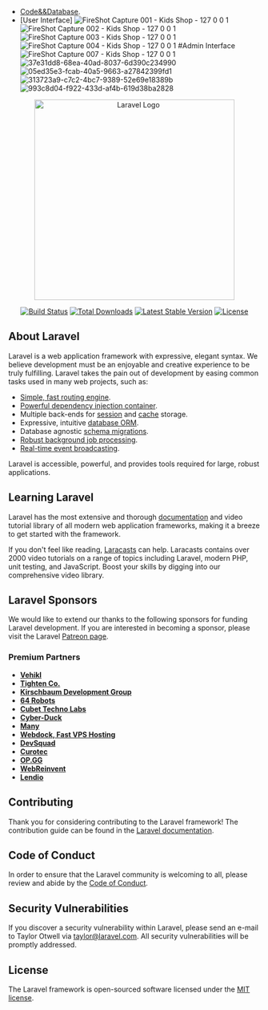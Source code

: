 - [Code&&Database](https://drive.google.com/drive/folders/1dXhnYqy5kQYkg03U2UFHK-Q5JDxiK0Pe?usp=sharing).
- [User Interface]
![FireShot Capture 001 - Kids Shop - 127 0 0 1](https://user-images.githubusercontent.com/100705079/190266479-d4d7d985-11a8-4623-b670-48ec03438810.png)
![FireShot Capture 002 - Kids Shop - 127 0 0 1](https://user-images.githubusercontent.com/100705079/190267060-c57afde7-5949-4c37-ac52-13fe9e22f4c9.png)
![FireShot Capture 003 - Kids Shop - 127 0 0 1](https://user-images.githubusercontent.com/100705079/190267077-a9ce569b-1a98-41ae-b759-39c94565d6f0.png)
![FireShot Capture 004 - Kids Shop - 127 0 0 1](https://user-images.githubusercontent.com/100705079/190267102-bf2bbc36-f8f4-4d0c-b649-7f4e99034aa4.png)
#Admin Interface
![FireShot Capture 007 - Kids Shop - 127 0 0 1](https://user-images.githubusercontent.com/100705079/190267443-534322f7-7cd2-4b0e-9e2b-28026f3ecab0.png)
![37e31dd8-68ea-40ad-8037-6d390c234990](https://user-images.githubusercontent.com/100705079/190270614-a56c5ca2-1986-49bc-b909-276c88810249.png)
![05ed35e3-fcab-40a5-9663-a27842399fd1](https://user-images.githubusercontent.com/100705079/190270636-ceaa63c8-89fa-4e85-bbc6-022c998efe89.png)
![313723a9-c7c2-4bc7-9389-52e69e18389b](https://user-images.githubusercontent.com/100705079/190270674-71f44271-79d6-421e-9c59-638322873791.png)
![993c8d04-f922-433d-af4b-619d38ba2828](https://user-images.githubusercontent.com/100705079/190270681-43b90ca2-8006-4a75-9dbb-25dd7b26d43f.png)

<p align="center"><a href="https://laravel.com" target="_blank"><img src="https://raw.githubusercontent.com/laravel/art/master/logo-lockup/5%20SVG/2%20CMYK/1%20Full%20Color/laravel-logolockup-cmyk-red.svg" width="400" alt="Laravel Logo"></a></p>

<p align="center">
<a href="https://travis-ci.org/laravel/framework"><img src="https://travis-ci.org/laravel/framework.svg" alt="Build Status"></a>
<a href="https://packagist.org/packages/laravel/framework"><img src="https://img.shields.io/packagist/dt/laravel/framework" alt="Total Downloads"></a>
<a href="https://packagist.org/packages/laravel/framework"><img src="https://img.shields.io/packagist/v/laravel/framework" alt="Latest Stable Version"></a>
<a href="https://packagist.org/packages/laravel/framework"><img src="https://img.shields.io/packagist/l/laravel/framework" alt="License"></a>
</p>

## About Laravel

Laravel is a web application framework with expressive, elegant syntax. We believe development must be an enjoyable and creative experience to be truly fulfilling. Laravel takes the pain out of development by easing common tasks used in many web projects, such as:

- [Simple, fast routing engine](https://laravel.com/docs/routing).
- [Powerful dependency injection container](https://laravel.com/docs/container).
- Multiple back-ends for [session](https://laravel.com/docs/session) and [cache](https://laravel.com/docs/cache) storage.
- Expressive, intuitive [database ORM](https://laravel.com/docs/eloquent).
- Database agnostic [schema migrations](https://laravel.com/docs/migrations).
- [Robust background job processing](https://laravel.com/docs/queues).
- [Real-time event broadcasting](https://laravel.com/docs/broadcasting).

Laravel is accessible, powerful, and provides tools required for large, robust applications.

## Learning Laravel

Laravel has the most extensive and thorough [documentation](https://laravel.com/docs) and video tutorial library of all modern web application frameworks, making it a breeze to get started with the framework.

If you don't feel like reading, [Laracasts](https://laracasts.com) can help. Laracasts contains over 2000 video tutorials on a range of topics including Laravel, modern PHP, unit testing, and JavaScript. Boost your skills by digging into our comprehensive video library.

## Laravel Sponsors

We would like to extend our thanks to the following sponsors for funding Laravel development. If you are interested in becoming a sponsor, please visit the Laravel [Patreon page](https://patreon.com/taylorotwell).

### Premium Partners

- **[Vehikl](https://vehikl.com/)**
- **[Tighten Co.](https://tighten.co)**
- **[Kirschbaum Development Group](https://kirschbaumdevelopment.com)**
- **[64 Robots](https://64robots.com)**
- **[Cubet Techno Labs](https://cubettech.com)**
- **[Cyber-Duck](https://cyber-duck.co.uk)**
- **[Many](https://www.many.co.uk)**
- **[Webdock, Fast VPS Hosting](https://www.webdock.io/en)**
- **[DevSquad](https://devsquad.com)**
- **[Curotec](https://www.curotec.com/services/technologies/laravel/)**
- **[OP.GG](https://op.gg)**
- **[WebReinvent](https://webreinvent.com/?utm_source=laravel&utm_medium=github&utm_campaign=patreon-sponsors)**
- **[Lendio](https://lendio.com)**

## Contributing

Thank you for considering contributing to the Laravel framework! The contribution guide can be found in the [Laravel documentation](https://laravel.com/docs/contributions).

## Code of Conduct

In order to ensure that the Laravel community is welcoming to all, please review and abide by the [Code of Conduct](https://laravel.com/docs/contributions#code-of-conduct).

## Security Vulnerabilities

If you discover a security vulnerability within Laravel, please send an e-mail to Taylor Otwell via [taylor@laravel.com](mailto:taylor@laravel.com). All security vulnerabilities will be promptly addressed.

## License

The Laravel framework is open-sourced software licensed under the [MIT license](https://opensource.org/licenses/MIT).
